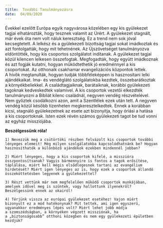 ```yaml
---
title:  További Tanulmányozásra
date:  04/09/2020
---
```


Évekkel ezelőtt Európa egyik nagyvárosa közelében egy kis gyülekezet tagjai elhatározták, hogy tesznek valamit az Úrért. A gyülekezet stagnált, már évek óta nem volt náluk keresztség. Ez a trend nem sok jóval kecsegtetett. A lelkész és a gyülekezeti bizottság tagjai sokat imádkoztak és azt fontolgatták, hogy mit tehetnének. Az Újszövetséget tanulmányozva eldöntötték, hogy kis csoportos szolgálatot indítanak. A gyülekezet tagjai közül kilencen lelkesen összefogtak. Megfogadták, hogy együtt imádkoznak és azt fogják kutatni, hogyan működtethetik jó eredménnyel a kis csoportokat. Az otthonaik csakhamar evangelizációs központok lettek. A hívők megtanulták, hogyan tudják többféleképpen is hasznosítani lelki ajándékaikat. Ima- és vendéglátó szolgálatokba kezdtek, összebarátkoztak a környékbeliekkel. A családtagjaiknak, barátaiknak, korábbi gyülekezeti tagoknak kedveskedtek valamivel. A kis csoportok vezetői elkezdték tanulmányozni a Bibliát kilenc családnál, negyven vendég részvételével. Nem győztek csodálkozni azon, amit a Szentlélek ezek után tett. A negyven vendég közül később tizenheten megkeresztelkedtek. Ennek a korábban kicsi, stagnáló gyülekezetnek az esete azt bizonyítja, hogy óriási a hatása a kis csoportoknak. Isten ezek révén számos gyülekezeti tagot be tud vonni az egyház missziójába.

**Beszélgessünk róla!**

`1) Nevezzük meg a csütörtöki részben felvázolt kis csoportok további lényeges elemeit! Még milyen szolgálatokba kapcsolódhatnánk be? Hogyan hasznosíthatók a különböző ajándékok ezekben mindennél jobban?`

`2) Miért lényeges, hogy a kis csoportok kifelé, a misszióra összpontosítsanak? Vagyis bármennyire is fontos a tagok erősítése, táplálása, miért kell mégis elsődlegesnek tartani az evangélium hirdetését? Miért igen lényeges az is, hogy ezek a csoportok állandó összeköttetésben legyenek a gyülekezettel? `

`3) Részt vettünk már nem megfelelően működő csoportok munkájában, amelyek idővel meg is szűntek, vagy hallottunk ilyenekről? Beszélgessünk ennek az okairól!`

`4) Térjünk vissza az európai gyülekezet esetéhez! Vajon miért bizonyult ez a mód hatékonynak? Mit tettek, ami igen egyszerű, ugyanakkor eredményes lépés volt? Miért lehet jobb módja a szomszédságban, a környéken végzett missziónak, ha a „biztonságosabb” otthoni közegben és nem egy gyülekezeti épületben kezdjük?`

 
